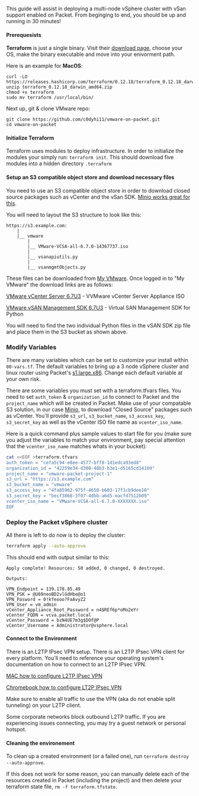 <!-- <meta>
{
    "title":"VMware on Packet",
    "description":"Deploying a multi-node vSphere cluster with vSan enabled in 30 minutes!",
    "tag":["VMware", "ESXi", "vSphere", "vSan"],
    "seo-title": "VMware on Packet - Packet Technical Guides",
    "seo-description": "Deploying a multi-node vSphere cluster with vSan enabled in 30 minutes!",
    "og-title": "VMware on Packet",
    "og-description":"Deploying a multi-node vSphere cluster with vSan enabled in 30 minutes!"  
}
</meta> -->

This guide will assist in deploying a multi-node vSphere cluster with vSan support enabled on Packet. From beginging to end, you should be up and running in 30 minutes! 

#### Prerequesists 

**Terraform** is just a single binary. Visit their [download page](https://www.terraform.io/downloads.html), choose your OS, make the binary executable and move into your enivorment path. 

Here is an example for **MacOS**: 

````
curl -LO https://releases.hashicorp.com/terraform/0.12.18/terraform_0.12.18_darwin_amd64.zip 
unzip terraform_0.12.18_darwin_amd64.zip 
chmod +x terraform 
sudo mv terraform /usr/local/bin/ 
````

Next up, git & clone VMware repo: 

````
git clone https://github.com/c0dyhi11/vmware-on-packet.git
cd vmware-on-packet
````

#### Initialize Terraform

Terraform uses modules to deploy infrastructure. In order to initialize the modules your simply run: `terraform init`. This should download five modules into a hidden directory `.terraform`

#### Setup an S3 compatible object store and download necessary files

You need to use an S3 compatible object store in order to download closed source packages such as vCenter and the vSan SDK. [Minio works great for this](https://www.packet.com/resources/guides/minio/).

You will need to layout the S3 structure to look like this:

````
https://s3.example.com: 
    | 
    |__ vmware 
        | 
        |__ VMware-VCSA-all-6.7.0-14367737.iso
        | 
        |__ vsanapiutils.py
        | 
        |__ vsanmgmtObjects.py
````

These files can be downloaded from [My VMware](http://my.vmware.com/). Once logged in to "My VMware" the download links are as follows:

[VMware vCenter Server 6.7U3](https://my.vmware.com/group/vmware/details?downloadGroup=VC67U3B&productId=742&rPId=40665) - VVMware vCenter Server Appliance ISO

[VMware vSAN Management SDK 6.7U3](https://my.vmware.com/group/vmware/details?downloadGroup=VSAN-MGMT-SDK67U3&productId=734) - Virtual SAN Management SDK for Python

You will need to find the two individual Python files in the vSAN SDK zip file and place them in the S3 bucket as shown above.

### Modify Variables

There are many variables which can be set to customize your install within `00-vars.tf`. The default variables to bring up a 3 node vSphere cluster and linux router using Packet's [s1.large.x86](https://www.packet.com/cloud/servers/s1-large/). Change each default variable at your own risk. 

There are some variables you must set with a terraform.tfvars files. You need to set `auth_token` & `organization_id` to connect to Packet and the `project_name` which will be created in Packet. Make use of your compatable S3 solution, in our case [Minio](https://www.packet.com/resources/guides/minio/), to download "Closed Source" packages such as vCenter. You'll provide `s3_url`, `s3_bucket_name`, `s3_access_key`, `s3_secret_key` as well as the vCenter ISO file name as `vcenter_iso_name`. 

Here is a quick command plus sample values to start file for you (make sure you adjust the variables to match your environment, pay special attention that the `vcenter_iso_name` matches whats in your bucket): 
```bash 
cat <<EOF >terraform.tfvars 
auth_token = "cefa5c94-e8ee-4577-bff8-1d1edca93ed8" 
organization_id = "42259e34-d300-48b3-b3e1-d5165cd14169" 
project_name = "vmware-packet-project-1"
s3_url = "https://s3.example.com" 
s3_bucket_name = "vmware" 
s3_access_key = "4fa85962-975f-4650-b603-17f1cb9dee10" 
s3_secret_key = "becf3868-3f07-4dbb-a6d5-eacfd7512b09" 
vcenter_iso_name = "VMware-VCSA-all-6.7.0-XXXXXXX.iso" 
EOF 
``` 


### Deploy the Packet vSphere cluster 

All there is left to do now is to deploy the cluster: 
```bash 
terraform apply --auto-approve 
``` 
This should end with output similar to this: 
``` 
Apply complete! Resources: 50 added, 0 changed, 0 destroyed. 
 
Outputs: 
 
VPN_Endpoint = 139.178.85.49 
VPN_PSK = @U69neoBD2vlGdHbe@o1 
VPN_Pasword = 0!kfeooo?FaAvyZ2 
VPN_User = vm_admin 
vCenter_Appliance_Root_Password = n4$REf6p*oMo2eYr 
vCenter_FQDN = vcva.packet.local 
vCenter_Password = bzN4UE7m3g$DOf@P 
vCenter_Username = Administrator@vsphere.local 
``` 

#### Connect to the Environment 

There is an L2TP IPsec VPN setup. There is an L2TP IPsec VPN client for every platform. You'll need to reference your operating system's documentation on how to connect to an L2TP IPsec VPN. 

[MAC how to configure L2TP IPsec VPN](https://support.apple.com/guide/mac-help/set-up-a-vpn-connection-on-mac-mchlp2963/mac)

[Chromebook how to configure LT2P IPsec VPN](https://support.google.com/chromebook/answer/1282338?hl=en)

Make sure to enable all traffic to use the VPN (aka do not enable split tunneling) on your L2TP client.

Some corporate networks block outbound L2TP traffic. If you are experiencing issues connecting, you may try a guest network or personal hotspot.


#### Cleaning the environement
To clean up a created environment (or a failed one), run `terraform destroy --auto-approve`.

If this does not work for some reason, you can manually delete each of the resources created in Packet (including the project) and then delete your terraform state file, `rm -f terraform.tfstate`.


